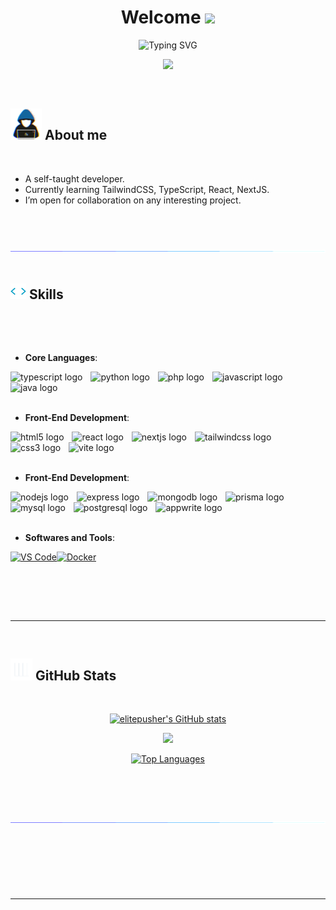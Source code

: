 
<h1 align="center"><b>Welcome </b><img src="https://media.giphy.com/media/hvRJCLFzcasrR4ia7z/giphy.gif" width="35"></h1>

<p align="center">
 <img src="https://readme-typing-svg.herokuapp.com?font=Fira+Code&pause=1000&center=true&width=435&lines=I'm+ElitePusher;Front-End+Developer;Backend+Developer;Java+Developer" alt="Typing SVG" /></a>
</p>

<p align="center">
<a href="https://www.github.com/elitepusher" target="_blank" rel="noreferrer"><img
src="https://img.shields.io/github/followers/elitepusher?logo=github&style=for-the-badge&color=14b8a6&labelColor=171717" /></a>
</p>

<br>
	
## <picture><img src = "https://github.com/ElitePusher/ElitePusher/blob/main/about_me.gif" width = 50px></picture> **About me**

<br>

- A self-taught developer.
- Currently learning TailwindCSS, TypeScript, React, NextJS.
- I’m open for collaboration on any interesting project.

<br><br>

<img src="https://github.com/ElitePusher/ElitePusher/blob/main/divider.gif"><br><br>

## <img src="https://github.com/ElitePusher/ElitePusher/blob/main/skills.gif" width ="25"><b> Skills</b>
<br>

<p align="center">

<br>   
    
- **Core Languages**:

<div align="left">
  <img src="https://skillicons.dev/icons?i=ts" height="40" alt="typescript logo"  />
  <img width="5" />
  <img src="https://skillicons.dev/icons?i=py" height="40" alt="python logo"  />
  <img width="5" />
  <img src="https://skillicons.dev/icons?i=php" height="40" alt="php logo"  />
  <img width="5" />
  <img src="https://skillicons.dev/icons?i=js" height="40" alt="javascript logo"  />
  <img width="5" />
  <img src="https://skillicons.dev/icons?i=java" height="40" alt="java logo"  />
</div>
    
<br>

- **Front-End Development**:

<div align="left">
  <img src="https://skillicons.dev/icons?i=html" height="40" alt="html5 logo"  />
  <img width="5" />
  <img src="https://skillicons.dev/icons?i=react" height="40" alt="react logo"  />
  <img width="5" />
  <img src="https://skillicons.dev/icons?i=nextjs" height="40" alt="nextjs logo"  />
  <img width="5" />
  <img src="https://skillicons.dev/icons?i=tailwind" height="40" alt="tailwindcss logo"  />
  <img width="5" />
  <img src="https://skillicons.dev/icons?i=css" height="40" alt="css3 logo"  />
  <img width="5" />
  <img src="https://skillicons.dev/icons?i=vite" height="40" alt="vite logo"  />
</div>

<br>

- **Front-End Development**:

<div align="left">
  <img src="https://skillicons.dev/icons?i=nodejs" height="40" alt="nodejs logo"  />
  <img width="5" />
  <img src="https://skillicons.dev/icons?i=express" height="40" alt="express logo"  />
  <img width="5" />
  <img src="https://skillicons.dev/icons?i=mongodb" height="40" alt="mongodb logo"  />
  <img width="5" />
  <img src="https://skillicons.dev/icons?i=prisma" height="40" alt="prisma logo"  />
  <img width="5" />
  <img src="https://skillicons.dev/icons?i=mysql" height="40" alt="mysql logo"  />
  <img width="5" />
  <img src="https://skillicons.dev/icons?i=postgres" height="40" alt="postgresql logo"  />
  <img width="5" />
  <img src="https://skillicons.dev/icons?i=appwrite" height="40" alt="appwrite logo"  />
</div>

<br> 

- **Softwares and Tools**:
  
<p align="left">
<a href="https://code.visualstudio.com/" target="_blank" rel="noreferrer"><img src="https://raw.githubusercontent.com/danielcranney/readme-generator/main/public/icons/skills/visualstudiocode.svg" width="36" height="36" alt="VS Code" /></a><a href="https://www.docker.com/" target="_blank" rel="noreferrer"><img src="https://raw.githubusercontent.com/danielcranney/readme-generator/main/public/icons/skills/docker-colored.svg" width="36" height="36" alt="Docker" /></a>
</p>

<br>   

</p>

<br>
<br>

-----

<br>


## <img src="https://github.com/ElitePusher/ElitePusher/blob/main/stats.gif" width="35"><b> GitHub Stats </b>
<br>

<div align="center">

<a href="http://www.github.com/elitepusher"><img src="https://github-readme-stats.vercel.app/api?username=elitepusher&show_icons=true&hide=&count_private=true&title_color=ffffff&text_color=ffffff&icon_color=14b8a6&bg_color=171717&hide_border=true&show_icons=true" alt="elitepusher's GitHub stats" /></a>

<a href="http://www.github.com/elitepusher"><img src="https://github-readme-streak-stats.herokuapp.com/?user=elitepusher&stroke=ffffff&background=181824&ring=ffffff&fire=ffffff&currStreakNum=ffffff&currStreakLabel=ffffff&sideNums=ffffff&sideLabels=ffffff&dates=ffffff&hide_border=true" /></a>
</a>

<a href="https://github.com/elitepusher" align="left"><img src="https://github-readme-stats.vercel.app/api/top-langs/?username=elitepusher&langs_count=10&title_color=ffffff&text_color=ffffff&icon_color=0891b2&bg_color=181824&hide_border=true&locale=en&custom_title=Top%20%Languages" alt="Top Languages" /></a>

</div>

<br>
<br>
<br>
<br>
<img src="https://github.com/ElitePusher/ElitePusher/blob/main/divider.gif">
<br>
<br>
<br>
<br>
<br>
<br>
<br>

---

<br>
